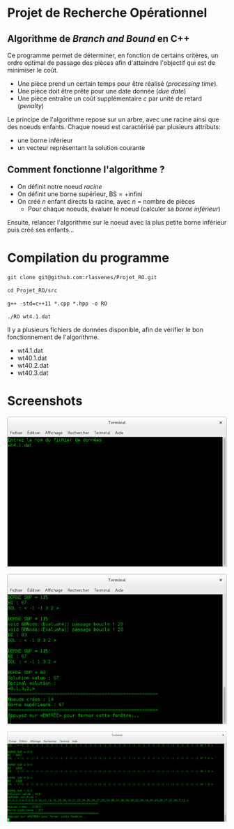 # Projet de Recherche Opérationnel

## Algorithme de _Branch and Bound_ en C++

Ce programme permet de déterminer, en fonction de certains critères, un ordre optimal de passage des pièces
afin d'atteindre l'objectif qui est de minimiser le coût.

* Une pièce prend un certain temps pour être réalisé (_processing time_).
* Une pièce doit être prête pour une date donnée (_due date_)
* Une pièce entraîne un coût supplémentaire _c_ par unité de retard (_penalty_)

Le principe de l'algorithme repose sur un arbre, avec une racine ainsi que des noeuds enfants.
Chaque noeud est caractérisé par plusieurs attributs:

* une borne inférieur
* un vecteur représentant la solution courante 

## Comment fonctionne l'algorithme ?

* On définit notre noeud _racine_
* On définit une borne supérieur, BS = +infini
* On créé _n_ enfant directs la racine, avec _n_ = nombre de pièces
	* Pour chaque noeuds, évaluer le noeud (calculer sa _borne inférieur_)

Ensuite, relancer l'algorithme sur le noeud avec la plus petite borne inférieur
puis créé ses enfants...

# Compilation du programme
```
git clone git@github.com:rlasvenes/Projet_RO.git
```
```
cd Projet_RO/src
```
```
g++ -std=c++11 *.cpp *.hpp -o RO
```
```
./RO wt4.1.dat
```

Il y a plusieurs fichiers de données disponible, afin de vérifier le bon fonctionnement de l'algorithme.
* wt4.1.dat
* wt40.1.dat
* wt40.2.dat
* wt40.3.dat

# Screenshots

![Screenshot montrant le résultat du programme avec un certains fichier de données](https://github.com/rlasvenes/Projet_RO/blob/master/screenshots/screen1.png "Début du programme")

![À la fin du programme, avec les résultats qui s'affichent](https://github.com/rlasvenes/Projet_RO/blob/master/screenshots/screen2.png "Résultat du programme avec un petit jeu de données; 4 pièces")

![Avec un jeu de données de 40 pièces](https://github.com/rlasvenes/Projet_RO/blob/master/screenshots/screen3.png "Résultat du programme avec 40 pièces")

